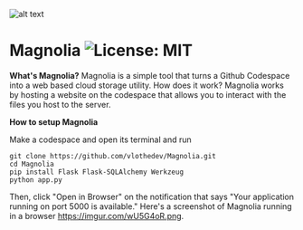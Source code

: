 ![alt text](https://i.imgur.com/FkYwWdp.png)
# Magnolia ![License: MIT](https://img.shields.io/badge/license-MIT%20-blue?style=flat&logo=none)

**What's Magnolia?**
Magnolia is a simple tool that turns a Github Codespace into a web based cloud storage utility. How does it work? Magnolia works by hosting a website on the codespace that allows you to interact with the files you host to the server.


**How to setup Magnolia**

Make a codespace and open its terminal and run

```
git clone https://github.com/vlothedev/Magnolia.git
cd Magnolia
pip install Flask Flask-SQLAlchemy Werkzeug
python app.py
```
Then, click "Open in Browser" on the notification that says "Your application running on port 5000 is available."
Here's a screenshot of Magnolia running in a browser https://imgur.com/wU5G4oR.png.
